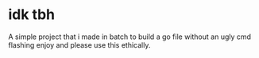 # idk tbh
A simple project that i made in batch to build a go file without an ugly cmd flashing enjoy and please use this ethically.

